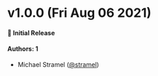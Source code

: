 # v1.0.0 (Fri Aug 06 2021)

#### 🚀 Initial Release

#### Authors: 1

- Michael Stramel ([@stramel](https://github.com/stramel))

